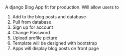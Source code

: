 A django Blog App fit for production.
Will allow users to 
1) Add to the blog posts and database
2) Pull from database
3) Sign up for account
4) Change Password
5) Upload profile picture
6) Template will be designed with bootstrap
7) Apps will display blog posts on front page